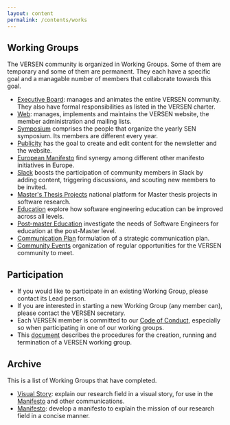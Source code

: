 ```yaml
---
layout: content
permalink: /contents/works
---
```


## Working Groups

The VERSEN community is organized in Working Groups. Some of them are temporary and some of them are permanent. They each have a specific goal and a managable number of members that collaborate towards this goal.

* [Executive Board](/contents/works/executive-board): manages and animates the entire VERSEN community. They also have formal responsibilities as listed in the VERSEN charter.
* [Web](/contents/works/web): manages, implements and maintains the VERSEN website, the member administration and mailing lists.
* [Symposium](/contents/works/symposium) comprises the people that organize the yearly SEN symposium. Its members are different every year.
* [Publicity](/contents/works/publicity) has the goal to create and edit content for the newsletter and the website.
* [European Manifesto](/contents/works/european-manifesto) find synergy among different other manifesto initiatives in Europe.
* [Slack](/contents/works/slack) boosts the participation of community members in Slack by adding content, triggering discussions, and scouting new members to be invited.
* [Master's Thesis Projects](/contents/works/masters-thesis-projects) national platform for Master thesis projects in software research.
* [Education](/contents/works/education) explore how software engineering education can be improved across all levels.
* [Post-master Education](/contents/works/se-postmaster) investigate the needs of Software Engineers for education at the post-Master level.
* [Communication Plan](/contents/works/communication-plan) formulation of a strategic communication plan.
* [Community Events](/contents/works/community-events) organization of regular opportunities for the VERSEN community to meet.

## Participation

* If you would like to participate in an existing Working Group, please contact its Lead person.
* If you are interested in starting a new Working Group (any member can), please contact the VERSEN secretary.
* Each VERSEN member is committed to our [Code of Conduct](/contents/about/code-of-conduct), especially so when participating in one of our working groups.
* This [document](/assets/pdf/working-groups.pdf) describes the procedures for the creation, running and termination of a VERSEN working group.


## Archive

This is a list of Working Groups that have completed.

* [Visual Story](/contents/works/visual-story): explain our research field in a visual story, for use in the [Manifesto](/contents/manifesto) and other communications.
* [Manifesto](/contents/works/manifesto): develop a manifesto to explain the mission of our research field in a concise manner.
